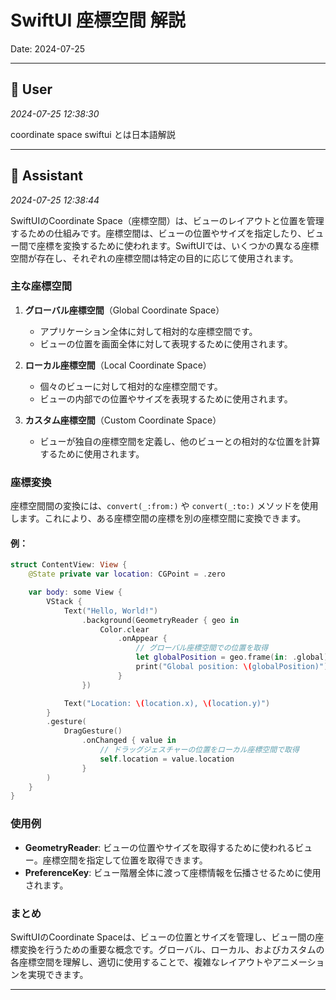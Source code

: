 # SwiftUI 座標空間 解説

Date: 2024-07-25

---

## 👤 User
*2024-07-25 12:38:30*

coordinate space swiftui とは日本語解説

---

## 🤖 Assistant
*2024-07-25 12:38:44*

SwiftUIのCoordinate Space（座標空間）は、ビューのレイアウトと位置を管理するための仕組みです。座標空間は、ビューの位置やサイズを指定したり、ビュー間で座標を変換するために使われます。SwiftUIでは、いくつかの異なる座標空間が存在し、それぞれの座標空間は特定の目的に応じて使用されます。

### 主な座標空間

1. **グローバル座標空間**（Global Coordinate Space）
    - アプリケーション全体に対して相対的な座標空間です。
    - ビューの位置を画面全体に対して表現するために使用されます。

2. **ローカル座標空間**（Local Coordinate Space）
    - 個々のビューに対して相対的な座標空間です。
    - ビューの内部での位置やサイズを表現するために使用されます。

3. **カスタム座標空間**（Custom Coordinate Space）
    - ビューが独自の座標空間を定義し、他のビューとの相対的な位置を計算するために使用されます。

### 座標変換

座標空間間の変換には、`convert(_:from:)` や `convert(_:to:)` メソッドを使用します。これにより、ある座標空間の座標を別の座標空間に変換できます。

#### 例：
```swift
struct ContentView: View {
    @State private var location: CGPoint = .zero

    var body: some View {
        VStack {
            Text("Hello, World!")
                .background(GeometryReader { geo in
                    Color.clear
                        .onAppear {
                            // グローバル座標空間での位置を取得
                            let globalPosition = geo.frame(in: .global).origin
                            print("Global position: \(globalPosition)")
                        }
                })

            Text("Location: \(location.x), \(location.y)")
        }
        .gesture(
            DragGesture()
                .onChanged { value in
                    // ドラッグジェスチャーの位置をローカル座標空間で取得
                    self.location = value.location
                }
        )
    }
}
```

### 使用例

- **GeometryReader**: ビューの位置やサイズを取得するために使われるビュー。座標空間を指定して位置を取得できます。
- **PreferenceKey**: ビュー階層全体に渡って座標情報を伝播させるために使用されます。

### まとめ

SwiftUIのCoordinate Spaceは、ビューの位置とサイズを管理し、ビュー間の座標変換を行うための重要な概念です。グローバル、ローカル、およびカスタムの各座標空間を理解し、適切に使用することで、複雑なレイアウトやアニメーションを実現できます。

---

